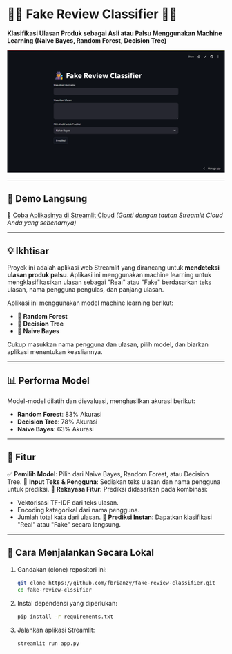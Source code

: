 # 🕵️‍♂️ Fake Review Classifier 🕵️‍♀️
**Klasifikasi Ulasan Produk sebagai Asli atau Palsu Menggunakan Machine Learning (Naive Bayes, Random Forest, Decision Tree)**

![Streamlit App Screenshot](./assets/Screenshot-app.png)

---

## 🚀 Demo Langsung
🔗 [Coba Aplikasinya di Streamlit Cloud](https://fake-review-classifier.streamlit.app/)
*(Ganti dengan tautan Streamlit Cloud Anda yang sebenarnya)*

---

## 💡 Ikhtisar
Proyek ini adalah aplikasi web Streamlit yang dirancang untuk **mendeteksi ulasan produk palsu**. Aplikasi ini menggunakan machine learning untuk mengklasifikasikan ulasan sebagai "Real" atau "Fake" berdasarkan teks ulasan, nama pengguna pengulas, dan panjang ulasan.

Aplikasi ini menggunakan model machine learning berikut:
- 🌳 **Random Forest**
- 🌲 **Decision Tree**
- 🧠 **Naive Bayes**

Cukup masukkan nama pengguna dan ulasan, pilih model, dan biarkan aplikasi menentukan keasliannya.

---

## 📊 Performa Model
Model-model dilatih dan dievaluasi, menghasilkan akurasi berikut:
- **Random Forest**: 83% Akurasi
- **Decision Tree**: 78% Akurasi
- **Naive Bayes**: 63% Akurasi

---

## 🧠 Fitur
✅ **Pemilih Model**: Pilih dari Naive Bayes, Random Forest, atau Decision Tree.
📝 **Input Teks & Pengguna**: Sediakan teks ulasan dan nama pengguna untuk prediksi.
🤖 **Rekayasa Fitur**: Prediksi didasarkan pada kombinasi:
  - Vektorisasi TF-IDF dari teks ulasan.
  - Encoding kategorikal dari nama pengguna.
  - Jumlah total kata dari ulasan.
🔮 **Prediksi Instan**: Dapatkan klasifikasi "Real" atau "Fake" secara langsung.

---

## 📁 Cara Menjalankan Secara Lokal

1.  Gandakan (clone) repositori ini:
    ```bash
    git clone https://github.com/fbrianzy/fake-review-classifier.git
    cd fake-review-clssifier
    ```

2.  Instal dependensi yang diperlukan:
    ```bash
    pip install -r requirements.txt
    ```

3.  Jalankan aplikasi Streamlit:
    ```bash
    streamlit run app.py
    ```
